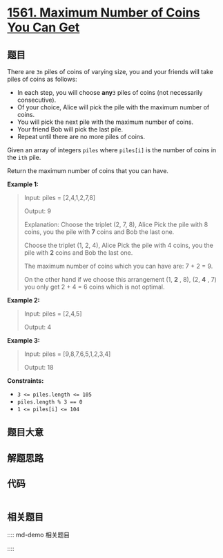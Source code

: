 # [1561. Maximum Number of Coins You Can Get](https://leetcode.com/problems/maximum-number-of-coins-you-can-get/)

## 题目

There are `3n` piles of coins of varying size, you and your friends will take
piles of coins as follows:

  * In each step, you will choose **any**`3` piles of coins (not necessarily consecutive).
  * Of your choice, Alice will pick the pile with the maximum number of coins.
  * You will pick the next pile with the maximum number of coins.
  * Your friend Bob will pick the last pile.
  * Repeat until there are no more piles of coins.

Given an array of integers `piles` where `piles[i]` is the number of coins in
the `ith` pile.

Return the maximum number of coins that you can have.



**Example 1:**

> Input: piles = [2,4,1,2,7,8]
> 
> Output: 9
> 
> Explanation: Choose the triplet (2, 7, 8), Alice Pick the pile with 8 coins, you the pile with **7** coins and Bob the last one.
> 
> Choose the triplet (1, 2, 4), Alice Pick the pile with 4 coins, you the pile with **2** coins and Bob the last one.
> 
> The maximum number of coins which you can have are: 7 + 2 = 9.
> 
> On the other hand if we choose this arrangement (1, **2** , 8), (2, **4** , 7) you only get 2 + 4 = 6 coins which is not optimal.

**Example 2:**

> Input: piles = [2,4,5]
> 
> Output: 4

**Example 3:**

> Input: piles = [9,8,7,6,5,1,2,3,4]
> 
> Output: 18

**Constraints:**

  * `3 <= piles.length <= 105`
  * `piles.length % 3 == 0`
  * `1 <= piles[i] <= 104`


## 题目大意

## 解题思路

## 代码

```javascript

```

## 相关题目

:::: md-demo 相关题目

::::
